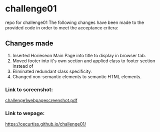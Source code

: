 # challenge01
repo for challenge01
The following changes have been made to the provided code in order to meet the acceptance critera:

## Changes made
1. Inserted Horieseon Main Page into title to display in browser tab.
2. Moved footer into it's own section and applied class to footer section instead of <div>
3. Eliminated redundant class specificity.
4. Changed non-semantic elements to semantic HTML elements.

### Link to screenshot:
[challenge1webpagescreenshot.pdf](https://github.com/CECurtiss/challenge01/files/9601744/challenge1webpagescreenshot.pdf)

### Link to wepage:
https://cecurtiss.github.io/challenge01/
